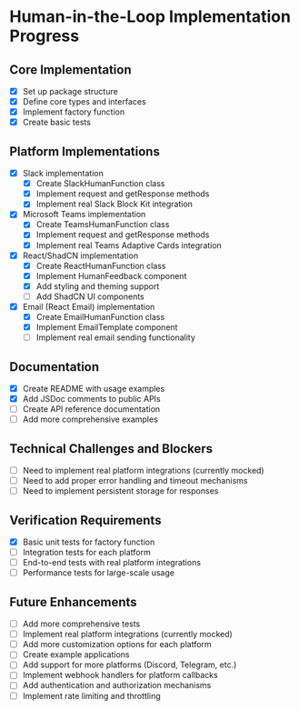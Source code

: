 # Human-in-the-Loop Implementation Progress

## Core Implementation
- [x] Set up package structure
- [x] Define core types and interfaces
- [x] Implement factory function
- [x] Create basic tests

## Platform Implementations
- [x] Slack implementation
  - [x] Create SlackHumanFunction class
  - [x] Implement request and getResponse methods
  - [x] Implement real Slack Block Kit integration
- [x] Microsoft Teams implementation
  - [x] Create TeamsHumanFunction class
  - [x] Implement request and getResponse methods
  - [x] Implement real Teams Adaptive Cards integration
- [x] React/ShadCN implementation
  - [x] Create ReactHumanFunction class
  - [x] Implement HumanFeedback component
  - [x] Add styling and theming support
  - [ ] Add ShadCN UI components
- [x] Email (React Email) implementation
  - [x] Create EmailHumanFunction class
  - [x] Implement EmailTemplate component
  - [ ] Implement real email sending functionality

## Documentation
- [x] Create README with usage examples
- [x] Add JSDoc comments to public APIs
- [ ] Create API reference documentation
- [ ] Add more comprehensive examples

## Technical Challenges and Blockers
- [ ] Need to implement real platform integrations (currently mocked)
- [ ] Need to add proper error handling and timeout mechanisms
- [ ] Need to implement persistent storage for responses

## Verification Requirements
- [x] Basic unit tests for factory function
- [ ] Integration tests for each platform
- [ ] End-to-end tests with real platform integrations
- [ ] Performance tests for large-scale usage

## Future Enhancements
- [ ] Add more comprehensive tests
- [ ] Implement real platform integrations (currently mocked)
- [ ] Add more customization options for each platform
- [ ] Create example applications
- [ ] Add support for more platforms (Discord, Telegram, etc.)
- [ ] Implement webhook handlers for platform callbacks
- [ ] Add authentication and authorization mechanisms
- [ ] Implement rate limiting and throttling

